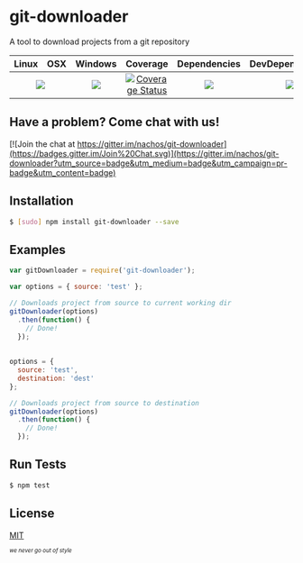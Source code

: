 # git-downloader

A tool to download projects from a git repository

<table>
  <thead>
    <tr>
      <th>Linux</th>
      <th>OSX</th>
      <th>Windows</th>
      <th>Coverage</th>
      <th>Dependencies</th>
      <th>DevDependencies</th>
    </tr>
  </thead>
  <tbody>
    <tr>
      <td colspan="2" align="center">
        <a href="https://travis-ci.org/nachos/git-downloader"><img src="https://img.shields.io/travis/nachos/git-downloader.svg?style=flat-square"></a>
      </td>
      <td align="center">
        <a href="https://ci.appveyor.com/project/nachos/git-downloader"><img src="https://img.shields.io/appveyor/ci/nachos/git-downloader.svg?style=flat-square"></a>
      </td>
      <td align="center">
<a href='https://coveralls.io/r/nachos/git-downloader'><img src='https://img.shields.io/coveralls/nachos/git-downloader.svg?style=flat-square' alt='Coverage Status' /></a>
      </td>
      <td align="center">
        <a href="https://david-dm.org/nachos/git-downloader"><img src="https://img.shields.io/david/nachos/git-downloader.svg?style=flat-square"></a>
      </td>
      <td align="center">
        <a href="https://david-dm.org/nachos/git-downloader#info=devDependencies"><img src="https://img.shields.io/david/dev/nachos/git-downloader.svg?style=flat-square"/></a>
      </td>
    </tr>
  </tbody>
</table>

## Have a problem? Come chat with us!
[![Join the chat at https://gitter.im/nachos/git-downloader](https://badges.gitter.im/Join%20Chat.svg)](https://gitter.im/nachos/git-downloader?utm_source=badge&utm_medium=badge&utm_campaign=pr-badge&utm_content=badge)

## Installation
``` bash
$ [sudo] npm install git-downloader --save
```

## Examples
``` js
var gitDownloader = require('git-downloader');

var options = { source: 'test' };

// Downloads project from source to current working dir
gitDownloader(options)
  .then(function() {
    // Done!
  });
  
  
options = { 
  source: 'test',
  destination: 'dest'
};

// Downloads project from source to destination
gitDownloader(options)
  .then(function() {
    // Done!
  });
```

## Run Tests
``` bash
$ npm test
```

## License

[MIT](LICENSE)

<sub><sup>*we never go out of style*</sup></sub>
